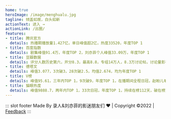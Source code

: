```yaml
---
home: true
heroImage: /image/menghualu.jpg
tagline: 倾盖如故，白头如新
actionText: 进入 →
actionLink: /出圈/
features:
- title: 腾讯官方
  details: 热播期播放量1.427亿，单日峰值超2亿，热度33520，年度TOP 1
- title: 百度指数
  details: 剧集峰值91.4万，年度TOP 2，刘亦菲个人峰值33.09万，年度TOP 1
- title: 豆瓣数据
  details: 评分人数历史第六，开分8.3，最高8.8，专组14万人，8.3万讨论帖，讨论量影视剧TOP 1
- title: 德塔文
  details: 峰值3.077，3次破3，28次破2.5，均值2.674，均为年度TOP 1
- title: V榜
  details: 峰值95.61，三年内TOP 1，9次破9，年度TOP 1，在播期间全程日冠，赵盼儿单人破9
- title: 猫眼热度
  details: 峰值9888.7，两年内TOP 1，33次日冠，年度TOP 1，持续在榜112天，破在榜天数历史纪录
---
```



::: slot footer
Made By 录人&刘亦菲的影迷朋友们 ❤️ | Copyright ©2022 | [Feedback](https://www.douban.com/group/topic/276689884/?_i=5716003Rn8heGv)
:::
